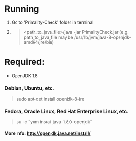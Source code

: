 # Running
1. Go to 'Primality-Check' folder in terminal
2. > <path_to_java_file>/java -jar PrimalityCheck.jar (e.g. path_to_java_file may be /usr/lib/jvm/java-8-openjdk-amd64/jre/bin)

# Required: 
* OpenJDK 1.8
### Debian, Ubuntu, etc.
> sudo apt-get install openjdk-8-jre
### Fedora, Oracle Linux, Red Hat Enterprise Linux, etc.
> su -c "yum install java-1.8.0-openjdk"
#### More info: http://openjdk.java.net/install/